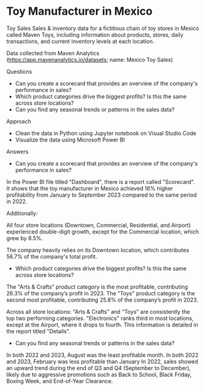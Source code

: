 # Toy Manufacturer in Mexico

Toy Sales
Sales & inventory data for a fictitious chain of toy stores in Mexico called Maven Toys, including information about products, stores, daily transactions, and current inventory levels at each location.

Data collected from Maven Analytics (https://app.mavenanalytics.io/datasets; name: Mexico Toy Sales)

Questions
- Can you create a scorecard that provides an overview of the company's performance in sales?
- Which product categories drive the biggest profits? Is this the same across store locations?
- Can you find any seasonal trends or patterns in the sales data?

Approach
- Clean the data in Python using Jupyter notebook on Visual Studio Code
- Visualize the data using Microsoft Power BI

Answers

- Can you create a scorecard that provides an overview of the company's performance in sales?

In the Power BI file titled "Dashboard", there is a report called "Scorecard". It shows that the toy manufacturer in Mexico achieved 16% higher profitability from January to September 2023 compared to the same period in 2022.

Additionally:

All four store locations (Downtown, Commercial, Residential, and Airport) experienced double-digit growth, except for the Commercial location, which grew by 8.5%.

The company heavily relies on its Downtown location, which contributes 56.7% of the company's total profit.

- Which product categories drive the biggest profits? Is this the same across store locations?

The "Arts & Crafts" product category is the most profitable, contributing 26.3% of the company’s profit in 2023.
The "Toys" product category is the second most profitable, contributing 25.8% of the company’s profit in 2023.

Across all store locations:
"Arts & Crafts" and "Toys" are consistently the top two performing categories.
"Electronics" ranks third in most locations, except at the Airport, where it drops to fourth.
This information is detailed in the report titled "Details".

- Can you find any seasonal trends or patterns in the sales data?

In both 2022 and 2023, August was the least profitable month.
In both 2022 and 2023, February was less profitable than January
In 2022, sales showed an upward trend during the end of Q3 and Q4 (September to December), likely due to aggressive promotions such as Back to School, Black Friday, Boxing Week, and End-of-Year Clearance.



